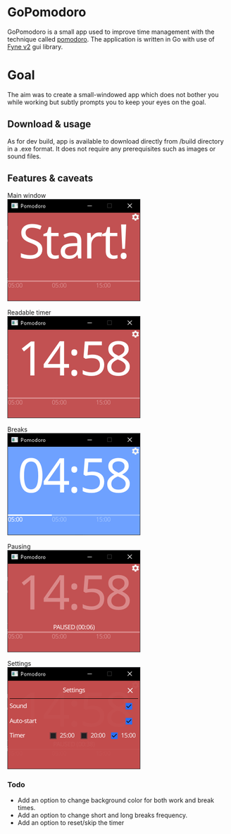 # GoPomodoro
GoPomodoro is a small app used to improve time management with the technique called [pomodoro](https://en.wikipedia.org/wiki/Pomodoro_Technique).
The application is written in Go with use of [Fyne v2](https://github.com/fyne-io/fyne) gui library.

# Goal
The aim was to create a small-windowed app which does not bother you while working but subtly prompts you to keep your eyes on the goal.

## Download & usage
As for dev build, app is available to download directly from /build directory in a .exe format.
It does not require any prerequisites such as images or sound files.

## Features & caveats
Main window
<br>
![Main window](/assets/images/main.png)

Readable timer
<br>
![Timer](/assets/images/timer.png)

Breaks
<br>
![Breaks](/assets/images/break.png)

Pausing
<br>
![Pausing](/assets/images/pause.png)

Settings
<br>
![Settings](/assets/images/settings.png)


### Todo
- Add an option to change background color for both work and break times.
- Add an option to change short and long breaks frequency.
- Add an option to reset/skip the timer
